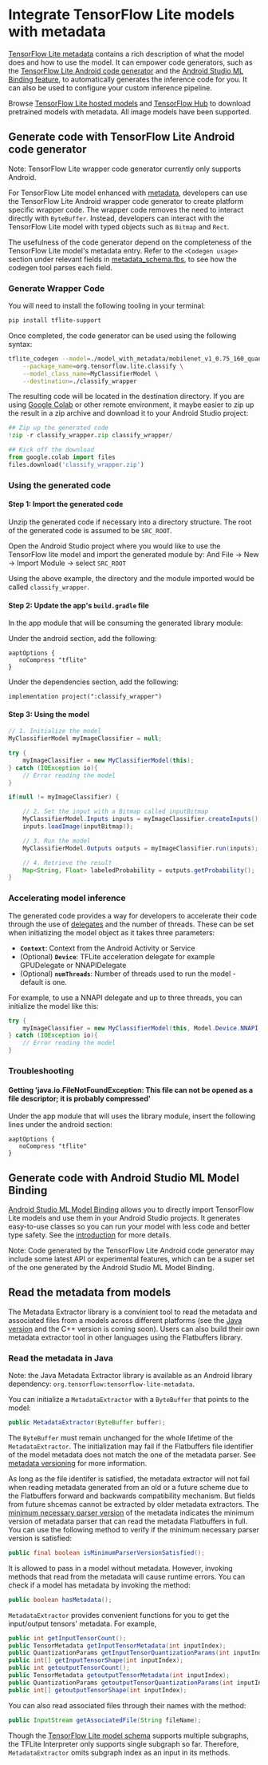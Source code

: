# Integrate TensorFlow Lite models with metadata

[TensorFlow Lite metadata](../convert/metadata.md) contains a rich description
of what the model does and how to use the model. It can empower code generators,
such as the
[TensorFlow Lite Android code generator](#generate-code-with-tensorflow-lite-android-code-generator)
and the
[Android Studio ML Binding feature](#generate-code-with-android-studio-ml-model-binding),
to automatically generates the inference code for you. It can also be used to
configure your custom inference pipeline.

Browse
[TensorFlow Lite hosted models](https://www.tensorflow.org/lite/guide/hosted_models)
and [TensorFlow Hub](https://tfhub.dev/s?deployment-format=lite) to download
pretrained models with metadata. All image models have been supported.

## Generate code with TensorFlow Lite Android code generator

Note: TensorFlow Lite wrapper code generator currently only supports Android.

For TensorFlow Lite model enhanced with [metadata](../convert/metadata.md),
developers can use the TensorFlow Lite Android wrapper code generator to create
platform specific wrapper code. The wrapper code removes the need to interact
directly with `ByteBuffer`. Instead, developers can interact with the TensorFlow
Lite model with typed objects such as `Bitmap` and `Rect`.

The usefulness of the code generator depend on the completeness of the
TensorFlow Lite model's metadata entry. Refer to the `<Codegen usage>` section
under relevant fields in
[metadata_schema.fbs](https://github.com/tensorflow/tflite-support/blob/master/tensorflow_lite_support/metadata/metadata_schema.fbs),
to see how the codegen tool parses each field.

### Generate Wrapper Code

You will need to install the following tooling in your terminal:

```sh
pip install tflite-support
```

Once completed, the code generator can be used using the following syntax:

```sh
tflite_codegen --model=./model_with_metadata/mobilenet_v1_0.75_160_quantized.tflite \
    --package_name=org.tensorflow.lite.classify \
    --model_class_name=MyClassifierModel \
    --destination=./classify_wrapper
```

The resulting code will be located in the destination directory. If you are
using [Google Colab](https://colab.research.google.com/) or other remote
environment, it maybe easier to zip up the result in a zip archive and download
it to your Android Studio project:

```python
## Zip up the generated code
!zip -r classify_wrapper.zip classify_wrapper/

## Kick off the download
from google.colab import files
files.download('classify_wrapper.zip')
```

### Using the generated code

#### Step 1: Import the generated code

Unzip the generated code if necessary into a directory structure. The root of
the generated code is assumed to be `SRC_ROOT`.

Open the Android Studio project where you would like to use the TensorFlow lite
model and import the generated module by: And File -> New -> Import Module ->
select `SRC_ROOT`

Using the above example, the directory and the module imported would be called
`classify_wrapper`.

#### Step 2: Update the app's `build.gradle` file

In the app module that will be consuming the generated library module:

Under the android section, add the following:

```build
aaptOptions {
   noCompress "tflite"
}
```

Under the dependencies section, add the following:

```build
implementation project(":classify_wrapper")
```

#### Step 3: Using the model

```java
// 1. Initialize the model
MyClassifierModel myImageClassifier = null;

try {
    myImageClassifier = new MyClassifierModel(this);
} catch (IOException io){
    // Error reading the model
}

if(null != myImageClassifier) {

    // 2. Set the input with a Bitmap called inputBitmap
    MyClassifierModel.Inputs inputs = myImageClassifier.createInputs();
    inputs.loadImage(inputBitmap));

    // 3. Run the model
    MyClassifierModel.Outputs outputs = myImageClassifier.run(inputs);

    // 4. Retrieve the result
    Map<String, Float> labeledProbability = outputs.getProbability();
}
```

### Accelerating model inference

The generated code provides a way for developers to accelerate their code
through the use of [delegates](../performance/delegates.md) and the number of
threads. These can be set when initiatizing the model object as it takes three
parameters:

*   **`Context`**: Context from the Android Activity or Service
*   (Optional) **`Device`**: TFLite acceleration delegate for example
    GPUDelegate or NNAPIDelegate
*   (Optional) **`numThreads`**: Number of threads used to run the model -
    default is one.

For example, to use a NNAPI delegate and up to three threads, you can initialize
the model like this:

```java
try {
    myImageClassifier = new MyClassifierModel(this, Model.Device.NNAPI, 3);
} catch (IOException io){
    // Error reading the model
}
```

### Troubleshooting

#### Getting 'java.io.FileNotFoundException: This file can not be opened as a file descriptor; it is probably compressed'

Under the app module that will uses the library module, insert the following
lines under the android section:

```build
aaptOptions {
   noCompress "tflite"
}
```

## Generate code with Android Studio ML Model Binding

[Android Studio ML Model Binding](https://developer.android.com/studio/preview/features#tensor-flow-lite-models)
allows you to directly import TensorFlow Lite models and use them in your
Android Studio projects. It generates easy-to-use classes so you can run your
model with less code and better type safety. See the
[introduction](https://developer.android.com/studio/preview/features#tensor-flow-lite-models)
for more details.

Note: Code generated by the TensorFlow Lite Android code generator may include
some latest API or experimental features, which can be a super set of the one
generated by the Android Studio ML Model Binding.

## Read the metadata from models

The Metadata Extractor library is a convinient tool to read the metadata and
associated files from a models across different platforms (see the
[Java version](https://github.com/tensorflow/tflite-support/tree/master/tensorflow_lite_support/metadata)
and the C++ version is coming soon). Users can also build their own metadata
extractor tool in other languages using the Flatbuffers library.

### Read the metadata in Java

Note: the Java Metadata Extractor library is available as an Android library
dependency: `org.tensorflow:tensorflow-lite-metadata`.

You can initialize a `MetadataExtractor` with a `ByteBuffer` that points to the
model:

```java
public MetadataExtractor(ByteBuffer buffer);
```

The `ByteBuffer` must remain unchanged for the whole lifetime of the
`MetadataExtractor`. The initialization may fail if the Flatbuffers file
identifier of the model metadata does not match the one of the metadata parser.
See [metadata versioning](../convert/metadata.md#metadata-versioning) for more
information.

As long as the file identifer is satisfied, the metadata extractor will not fail
when reading metadata generated from an old or a future scheme due to the
Flatbuffers forward and backwards compatibility mechanism. But fields from
future shcemas cannot be extracted by older metadata extractors. The
[minimum necessary parser version](../convert/metadata.md#the-minimum-necessary-metadata-parser-version)
of the metadata indicates the minimum version of metadata parser that can read
the metadata Flatbuffers in full. You can use the following method to verify if
the minimum necessary parser version is satisfied:

```java
public final boolean isMinimumParserVersionSatisfied();
```

It is allowed to pass in a model without metadata. However, invoking methods
that read from the metadata will cause runtime errors. You can check if a model
has metadata by invoking the method:

```java
public boolean hasMetadata();
```

`MetadataExtractor` provides convenient functions for you to get the
input/output tensors' metadata. For example,

```java
public int getInputTensorCount();
public TensorMetadata getInputTensorMetadata(int inputIndex);
public QuantizationParams getInputTensorQuantizationParams(int inputIndex);
public int[] getInputTensorShape(int inputIndex);
public int getoutputTensorCount();
public TensorMetadata getoutputTensorMetadata(int inputIndex);
public QuantizationParams getoutputTensorQuantizationParams(int inputIndex);
public int[] getoutputTensorShape(int inputIndex);
```

You can also read associated files through their names with the method:

```java
public InputStream getAssociatedFile(String fileName);
```

Though the
[TensorFlow Lite model schema](https://github.com/tensorflow/tensorflow/blob/aa7ff6aa28977826e7acae379e82da22482b2bf2/tensorflow/lite/schema/schema.fbs#L1075)
supports multiple subgraphs, the TFLite Interpreter only supports single
subgraph so far. Therefore, `MetadataExtractor` omits subgraph index as an input
in its methods.
